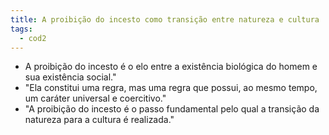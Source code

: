 ```yaml
---
title: A proibição do incesto como transição entre natureza e cultura
tags:
  - cod2
---
```

- A proibição do incesto é o elo entre a existência biológica do homem e sua existência social."
- "Ela constitui uma regra, mas uma regra que possui, ao mesmo tempo, um caráter universal e coercitivo."
- "A proibição do incesto é o passo fundamental pelo qual a transição da natureza para a cultura é realizada."

